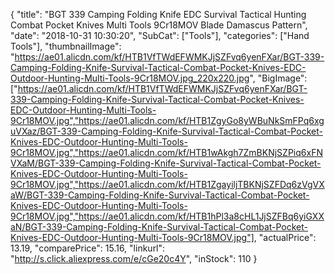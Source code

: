 {
	"title": "BGT 339 Camping Folding Knife EDC Survival Tactical Hunting Combat Pocket Knives Multi Tools 9Cr18MOV Blade Damascus Pattern",
	"date": "2018-10-31 10:30:20",
	"SubCat": ["Tools"],
	"categories": ["Hand Tools"],
	"thumbnailImage": "https://ae01.alicdn.com/kf/HTB1VfTWdEFWMKJjSZFvq6yenFXar/BGT-339-Camping-Folding-Knife-Survival-Tactical-Combat-Pocket-Knives-EDC-Outdoor-Hunting-Multi-Tools-9Cr18MOV.jpg_220x220.jpg",
	"BigImage": ["https://ae01.alicdn.com/kf/HTB1VfTWdEFWMKJjSZFvq6yenFXar/BGT-339-Camping-Folding-Knife-Survival-Tactical-Combat-Pocket-Knives-EDC-Outdoor-Hunting-Multi-Tools-9Cr18MOV.jpg","https://ae01.alicdn.com/kf/HTB1ZgyGo8yWBuNkSmFPq6xguVXaz/BGT-339-Camping-Folding-Knife-Survival-Tactical-Combat-Pocket-Knives-EDC-Outdoor-Hunting-Multi-Tools-9Cr18MOV.jpg","https://ae01.alicdn.com/kf/HTB1wAkgh7ZmBKNjSZPiq6xFNVXaM/BGT-339-Camping-Folding-Knife-Survival-Tactical-Combat-Pocket-Knives-EDC-Outdoor-Hunting-Multi-Tools-9Cr18MOV.jpg","https://ae01.alicdn.com/kf/HTB1ZgayiljTBKNjSZFDq6zVgVXaW/BGT-339-Camping-Folding-Knife-Survival-Tactical-Combat-Pocket-Knives-EDC-Outdoor-Hunting-Multi-Tools-9Cr18MOV.jpg","https://ae01.alicdn.com/kf/HTB1hPl3a8cHL1JjSZFBq6yiGXXaN/BGT-339-Camping-Folding-Knife-Survival-Tactical-Combat-Pocket-Knives-EDC-Outdoor-Hunting-Multi-Tools-9Cr18MOV.jpg"],
	"actualPrice": 13.19,
	"comparePrice": 15.16,
	"linkurl": "http://s.click.aliexpress.com/e/cGe20c4Y",
	"inStock": 110
}
